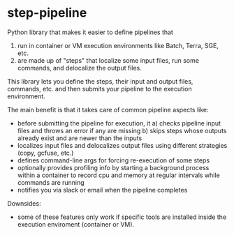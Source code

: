 # step-pipeline

Python library that makes it easier to define pipelines that 
1) run in container or VM execution environments like Batch, Terra, SGE, etc. 
2) are made up of "steps" that localize some input files, run some commands, and delocalize the output files. 

This library lets you define the steps, their input and output files, commands, etc. and then submits your pipeline to the execution environment. 

The main benefit is that it takes care of common pipeline aspects like: 
- before submitting the pipeline for execution, it 
  a) checks pipeline input files and throws an error if any are missing
  b) skips steps whose outputs already exist and are newer than the inputs
- localizes input files and delocalizes output files using different strategies (copy, gcfuse, etc.)
- defines command-line args for forcing re-execution of some steps
- optionally provides profiling info by starting a background process within a container to record cpu and memory at regular intervals while commands are running
- notifies you via slack or email when the pipeline completes

Downsides:
- some of these features only work if specific tools are installed inside the execution enviroment (container or VM). 
